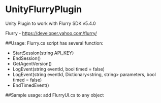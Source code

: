 # UnityFlurryPlugin
Unity Plugin to work with Flurry SDK v5.4.0

Flurry - https://developer.yahoo.com/flurry/

##Usage:
Flurry.cs script has several function:
- StartSession(string API_KEY)
- EndSession()
- GetAgentVersion()
- LogEvent(string eventId, bool timed = false)
- LogEvent(string eventId, Dictionary<string, string> parameters, bool timed = false)
- EndTimedEvent()

##Sample usage:
add FlurryUI.cs to any object

